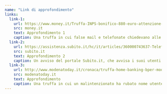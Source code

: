 ```yaml
---
name: "Link di approfondimento"
links:
  link-1:
    url: https://www.money.it/Truffa-INPS-bonifico-880-euro-attenzione-false-email-telefonate
    src: money.it
    text: Approfondimento 1
    caption: Una truffa in cui false mail e telefonate chiedevano alle vittime di versare dei soldi tramite un bonifico link c’è un riferimento oltre al phishing, anche a telefonate che sono arrivate alle vittime
  link-2:
    url: https://assistenza.subito.it/hc/it/articles/360000743637-Telefonate-FINTO-Operatore-Subito 
    src: subito.it
    text: Approfondimento 2
    caption: Un avviso del portale Subito.it, che avvisa i suoi utenti che potrebbero essere vittime di falsi operatori che telefonano per rubare i dati di accesso
  link-3:
    url: http://www.modenatoday.it/cronaca/truffa-home-banking-bper-modena-marzo-2019.html 
    src: modenatoday.it
    text: Approfondimento 
    caption: Una truffa in cui un malintenzionato ha rubato nome utente e password per svuotare il conto di un malcapitato
---
```

